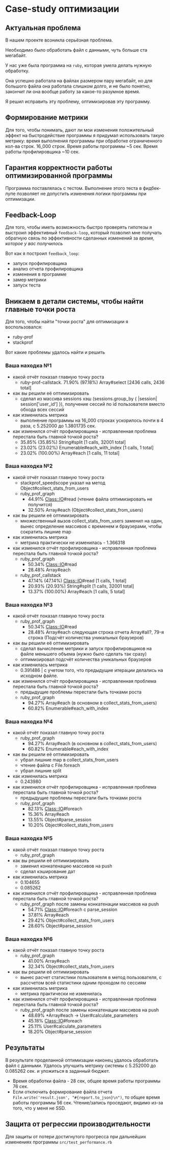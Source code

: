 # Case-study оптимизации

## Актуальная проблема
В нашем проекте возникла серьёзная проблема.

Необходимо было обработать файл с данными, чуть больше ста мегабайт.

У нас уже была программа на `ruby`, которая умела делать нужную обработку.

Она успешно работала на файлах размером пару мегабайт, но для большого файла она работала слишком долго, и не было понятно, закончит ли она вообще работу за какое-то разумное время.

Я решил исправить эту проблему, оптимизировав эту программу.

## Формирование метрики
Для того, чтобы понимать, дают ли мои изменения положительный эффект на быстродействие программы я придумал использовать такую метрику: время выполнения программы при обработке ограниченного кол-ва строк.
16_000 строк. Время работы программы ~5 сек. Время работы профилировщика ~10 сек.

## Гарантия корректности работы оптимизированной программы
Программа поставлялась с тестом. Выполнение этого теста в фидбек-лупе позволяет не допустить изменения логики программы при оптимизации.

## Feedback-Loop
Для того, чтобы иметь возможность быстро проверять гипотезы я выстроил эффективный `feedback-loop`, который позволил мне получать обратную связь по эффективности сделанных изменений за *время, которое у вас получилось*

Вот как я построил `feedback_loop`:
- запуск профилировщика
- анализ отчета профилировщика
- изменения в программе
- замер метрики
- запуск теста

## Вникаем в детали системы, чтобы найти главные точки роста
Для того, чтобы найти "точки роста" для оптимизации я воспользовался:
- ruby-prof
- stackprof

Вот какие проблемы удалось найти и решить

### Ваша находка №1
- какой отчёт показал главную точку роста
  * ruby-prof-callstack. 71.90% (97.18%) Array#select [2436 calls, 2436 total]
- как вы решили её оптимизировать
  * сделал из массива sessions хэш (sessions.group_by { |session| session['user_id'] }), получение сессий по id пользователя вместо обхода всех сессий
- как изменилась метрика
  * выполнение программы на 16_000 строках ускорилось почти в 4 раза, с 5.252000 до 1.3801735 сек.
- как изменился отчёт профилировщика - исправленная проблема перестала быть главной точкой роста?
  * 35.85% (35.85%) String#split [1 calls, 32001 total]
  * 23.02% (23.02%) Enumerable#each_with_index [1 calls, 1 total]
  * 23.02% (100.00%) Array#each [1 calls, 11 total]

### Ваша находка №2
- какой отчёт показал главную точку роста
  * stackprof_speedscope указал на метод Object#collect_stats_from_users
  * ruby_prof_graph
    * 44.91% <Class::IO>#read (чтение файла оптимизировать не получится)
    * 32.50% Array#each (Object#collect_stats_from_users) 
- как вы решили её оптимизировать
  * множественный вызов collect_stats_from_users заменил на один, вынес определение массивов с временем и браузерами, чтобы сократить лишние map
- как изменилась метрика
  * метрика практически не изменилась - 1.366318
- как изменился отчёт профилировщика - исправленная проблема перестала быть главной точкой роста?
  * ruby_prof_graph
    * 50.34% <Class::IO>#read
    * 28.48% Array#each
  * ruby_prof_callstack
    * 47.14% (47.14%) <Class::IO>#read [1 calls, 1 total]
    * 20.93% (20.93%) String#split [1 calls, 32001 total]
    * 13.37% (100.00%) Array#each [1 calls, 5 total]
                
### Ваша находка №3
- какой отчёт показал главную точку роста
  * ruby_prof_graph
    * 50.34% <Class::IO>#read
    * 28.48% Array#each
  следующая строка отчета Array#all?, 79-я строка (Подсчёт количества уникальных браузеров)
- как вы решили её оптимизировать
  * сделал вычисление метрики и запуск профилировщиков на файле меньшего объема (нужно было сделать так сразу)
  * оптимизировал подсчёт количества уникальных браузеров
- как изменилась метрика
  * 0.391486 | с учетом того, что предыдущие итерации делались на исходном файле.
- как изменился отчёт профилировщика - исправленная проблема перестала быть главной точкой роста?
  * предыдущие проблемы перестали быть точками роста
  * ruby_prof_graph
    * 94.27% Array#each (в основном в collect_stats_from_users)
    * 60.82% Enumerable#each_with_index

### Ваша находка №4
- какой отчёт показал главную точку роста
  * ruby_prof_graph
    * 94.27% Array#each (в основном в collect_stats_from_users)
    * 60.82% Enumerable#each_with_index
- как вы решили её оптимизировать
  * убрал лишние map в collect_stats_from_users
  * чтение файла с File.foreach
  * убрал лишние split
- как изменилась метрика
  * 0.243980
- как изменился отчёт профилировщика - исправленная проблема перестала быть главной точкой роста?
  * предыдущие проблемы перестали быть точками роста
  * ruby_prof_graph
    * 82.13% <Class::IO>#foreach
    * 15.36% Array#each
    * 13.55% Object#parse_session
    * 10.20% Object#collect_stats_from_users

### Ваша находка №5
- какой отчёт показал главную точку роста
  * ruby_prof_graph
- как вы решили её оптимизировать
  * заменил конкатенацию массивов на push
  * сделал кэширование дат
- как изменилась метрика
  * 0.104655 
  * 0.085262
- как изменился отчёт профилировщика - исправленная проблема перестала быть главной точкой роста?
  * ruby_prof_graph после замены конкатенации массивов на push
    * 54.71% <Class::IO>#foreach с parse_session
    * 37.81% Array#each
    * 29.42% Object#collect_stats_from_users
    * 28.60% Object#parse_session

### Ваша находка №6
- какой отчёт показал главную точку роста
  * ruby_prof_graph
    * 41.00% Array#each
    * 32.34% Object#collect_stats_from_users
- как вы решили её оптимизировать
  * вынес расчет статистики пользователя в метод пользователя, с рассчетом всей статистики одним проходом по сессиям
- как изменилась метрика
  * метрика практически не изменилась
- как изменился отчёт профилировщика - исправленная проблема перестала быть главной точкой роста?
  * ruby_prof_graph после замены конкатенации массивов на push
    * 48.69% *Array#each -> User#calculate_parameters
    * 45.18% <Class::IO>#foreach
    * 25.11% User#calculate_parameters
    * 18.20% Object#parse_session

## Результаты
В результате проделанной оптимизации наконец удалось обработать файл с данными.
Удалось улучшить метрику системы с 5.252000 до 0.085262 сек. и уложиться в заданный бюджет.

* Время обработки файла - 28 сек, общее время работы программы 76 сек.
* Если отключить формирование файла отчета `File.write('result.json', "#{report.to_json}\n")`, то общее время работы программы 56 сек. Чтение/запись проседают, видимо из-за того, что у меня не SSD.

## Защита от регрессии производительности
Для защиты от потери достигнутого прогресса при дальнейших изменениях программы `src/test_performance.rb`

